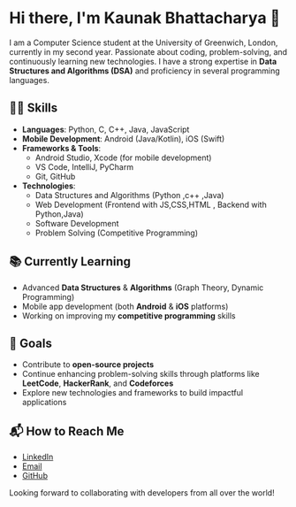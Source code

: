 # Hi there, I'm Kaunak Bhattacharya 👋

I am a Computer Science student at the University of Greenwich, London, currently in my second year. Passionate about coding, problem-solving, and continuously learning new technologies. I have a strong expertise in **Data Structures and Algorithms (DSA)** and proficiency in several programming languages.

## 🧑‍💻 Skills

- **Languages**: Python, C, C++, Java, JavaScript
- **Mobile Development**: Android (Java/Kotlin), iOS (Swift)
- **Frameworks & Tools**:
  - Android Studio, Xcode (for mobile development)
  - VS Code, IntelliJ, PyCharm
  - Git, GitHub
- **Technologies**:
  - Data Structures and Algorithms (Python ,c++ ,Java)
  - Web Development (Frontend with JS,CSS,HTML , Backend with Python,Java)
  - Software Development
  - Problem Solving (Competitive Programming)

## 📚 Currently Learning

- Advanced **Data Structures** & **Algorithms** (Graph Theory, Dynamic Programming)
- Mobile app development (both **Android** & **iOS** platforms)
- Working on improving my **competitive programming** skills


## 🌱 Goals

- Contribute to **open-source projects**
- Continue enhancing problem-solving skills through platforms like **LeetCode**, **HackerRank**, and **Codeforces**
- Explore new technologies and frameworks to build impactful applications

## 📬 How to Reach Me

- [LinkedIn](https://www.linkedin.com/in/kaunak-bhattacharya-553886258?utm_source=share&utm_campaign=share_via&utm_content=profile&utm_medium=android_app)
- [Email](kaunak517@gmail.com)
- [GitHub](https://github.com/Kaunak-stack)  

Looking forward to collaborating with developers from all over the world!
